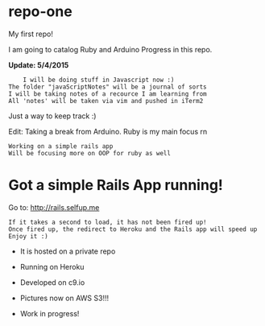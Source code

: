 # repo-one
My first repo!

I am going to catalog Ruby and Arduino Progress in this repo.

**Update: 5/4/2015**

        I will be doing stuff in Javascript now :)
	The folder "javaScriptNotes" will be a journal of sorts
	I will be taking notes of a recource I am learning from
	All 'notes' will be taken via vim and pushed in iTerm2

Just a way to keep track :)

Edit: Taking a break from Arduino. Ruby is my main focus rn

    Working on a simple rails app
    Will be focusing more on OOP for ruby as well

# Got a simple Rails App running!

Go to: http://rails.selfup.me

    If it takes a second to load, it has not been fired up!
    Once fired up, the redirect to Heroku and the Rails app will speed up
    Enjoy it :)

* It is hosted on a private repo

* Running on Heroku

* Developed on c9.io

* Pictures now on AWS S3!!!

* Work in progress!







